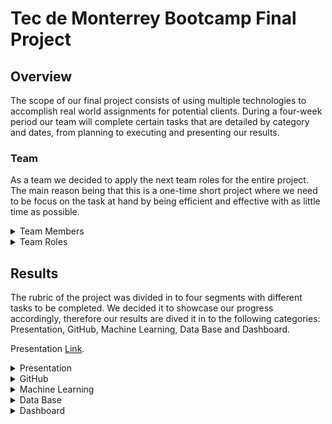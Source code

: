 # Tec de Monterrey Bootcamp Final Project

## Overview

The scope of our final project consists of using multiple technologies to accomplish real world assignments for potential clients. During a four-week period our team will complete certain tasks that are detailed by category and dates, from planning to executing and presenting our results.


### Team

As a team we decided to apply the next team roles for the entire project. The main reason being that this is a one-time short project where we need to be focus on the task at hand by being efficient and effective with as little time as possible.

<details><summary>Team Members</summary>

- Luz Helena - https://github.com/luhlna
- Alexis Santiago - https://github.com/Alfer23
- Claudio Rocha - https://github.com/claud-e
- Daniel Tejada - https://github.com/dani1925
- Jorge Solis - https://github.com/ioshisolis

</details>

<details><summary>Team Roles</summary>
  
  ![TeamRoles](https://user-images.githubusercontent.com/37987602/153530443-7aaf8bc8-ca44-44aa-b725-17417fecaa0a.png)

</details>
  
## Results

The rubric of the project was divided in to four segments with different tasks to be completed. We decided it to showcase our progress accordingly, therefore our results are dived it in to the following categories: Presentation, GitHub, Machine Learning, Data Base and Dashboard.



Presentation [Link](https://docs.google.com/presentation/d/1mLjjnq5bFfYdqnkWDMU-8ioWCNJDzz2DnzwazVJTAno/edit?usp=sharing).

<details><summary>Presentation</summary>
  
#### Selected topic:
- Get Twitter data through an API to perform sentiment analysis with machine learning 

#### Reason why they selected their topic
- The project consists of building a tool that can analyze tweet sentiment on specific words, based on machine learning. The user would be able to look for certain hashtags, then extracts the tweets that talk about that specific subject, apply the machine learning model to categorize the sentiment of the tweets. We have considered different potential users such as:
  
  - Non-profits
  - Government Agencies
  - Politicians
  - Companies 
  - Social Responsibility

#### Description of their source of data
- Our data from twitter comprehends tweets, like, retweets, and location

#### Questions they hope to answer with the data
- What do people think about a particular subject?
- What is the tweet with the most reach?
- What is the location of the users with a positive feeling about the tweet?
- What is the location of the users with a negative feeling about the tweet?

#### Description of the communication protocols
As a team we have stablished four channels of communication. 
  - Slack Conversations 
    - One to one conversations (bilingual writing)
    - Team 5 personal chat (only team members, bilingual writing)
    - Chat with TA´s and Instructor as moderators (write in english)
  - Google Meet Quick Meeting 
    - Every Day at 10:00 pm (Mexico City Time)
    - 15 to 20 min meeting 
    - We use this meeting to touch base on important issues during the day and to create pull request and merge to the main branch
  - Class Time Meetings through Zoom 
    - Tuesdays and Thursdays we get together during class time to discuss more in depth our project, also relying on the assistance of our TA.
    - Saturdays for the Office Hours (OPTIONAL)
  - Extraordinary meeting 
    - This are schedule ahead of time through slack one to one, or in our personal chat. 
    - We discuss urgent matters, most of the time this meeting are done Saturday and Sunday afternoos.

  
  
    ![CRISP-DM_Process_Diagram](https://user-images.githubusercontent.com/37987602/153728408-92d4675f-3d55-4068-94ca-8ff9974e0c97.png)
  
 #### Description of the data exploration phase of the project 

 #### Description of the analysis phase of the project
 
 #### Technologies, languages, tools, and algorithms used throughout the project
  - HTML
  - CSS
  - JavaScript
    - Leaflet
    - D3
  - Amazon Web Services
  - Python
    - Flask
    - PySpark
  - SQL - Postgress
  
 #### Result of analysis
  
 #### Recommendation for future analysis
  
 #### Anything the team would have done differently
 
</details>


<details><summary>GitHub </summary>
  
  Our first week includes a README.md file that includes a description of the [communication protocols](https://github.com/ioshisolis/Bootcamp_Final_Project/edit/main/README.md#description-of-the-communication-protocols), individual branches and four commits per team member. 
  
  #### Individual Branches 
  ![Branches](https://user-images.githubusercontent.com/37987602/153726614-b1cd7dfb-d9ba-4415-86d5-b8c027b03d45.png)

  
</details>


<details><summary>Machine Learning</summary>
  
  #### Description of data preprocessing

  #### Description of feature engineering and the feature selection, including the
team's decision-making process
  
  Provisional machine learning model accomplishes the following
  - Takes in data in from the provisional database
  - Outputs label(s) for input data
  
  Important Questions

   - Why are we using this machine learning model
   We areusing the Naive Bayes Classifiers because we assume that every tweet and their respective attributes are independant of each other, plus, the sentiment analysis we are creating is one where only two options are possible (positive or negative) thus using this algorithm makes the most sense in terms of binary classification.  

   - Why are we using this machine learning model?

   - NLP
    - List of Stop Words (Words to ignore) and why
    According to Digital Tracking specialist, computer scientist and Master in systems analytics Gabriel Landaeta K., while dealing with tweets in spanish we must consider a number of words that do not add value to the analysis because they are not directly linked with an actual sentiment, but rather are only used as conectors that humans (and not computers) understand. 

 
#### Description of how data was split into training and testing sets
  

#### Explanation of model choice, including limitations and benefits
  
#### Explanation of changes in model choice (if changes occurred between the
  
#### Segment 2 and Segment 3 deliverables)
  
#### Description of how model was trained (or retrained, if they are using an
existing model)
  
#### Description and explanation of model’s confusion matrix, including final
accuracy score

  
</details>


<details><summary>Data Base</summary>
 
  #### Database stores static data for use during the project
  
  Provisional database accomplishes the following:
  - Sample data that mimics the expected final database structure or schema
  - Draft machine learning module is connected to the provisional database

  
  #### Database interfaces with the project in some format (e.g., scraping updates
the database, or database connects to the model)
  
  Important Questions:

  
  #### Includes at least two tables (or collections, if using MongoDB)
  
  
  - ### Data Types of each column
    - ### Twitter data Table
        This Table will Hold de Tweet Text scrapped by certain Keyword, and a ML algorithm will cluster it by sentiment.   

        | Columns      | Data Type | Description |
        | :---         |  :---:    |    :--- |
        | Index        | Serial Int      | Row Count |
        | User         | String   | The Screen Name of the user     |
        | User_id      | Integer   | The unique user_id Tweeter gives to each member    |
        | Tweet        | String  | The Actual Tweet of the User   |      
        | Sentiment      | String   | The cluster Assigned by ML algorithm  |


    - ### User Data Table
      This Table will Hold the information about the user that post the tweets.

      | Columns      | Data Type | Description |
      | :---         |  :---:    |    :--- |
      | Index        | Serial Int      | Row Count |
      | User_id      | Integer   | The unique user_id Tweeter gives to each member    |
      | Re-tweet Count       | Integer  | The numer of Re-tweets a tweets had |      
      | Location      | String   | The City and Country of the user |
      | Verified_Account     | Boolean   | It shows if a Twitter Account is verified  |
      |Geo_Enabled      | Boolean   | Shows if the user had enabled the geo location |  
      | Lang      | String   | Language of the Tweet|          


#### Includes at least one join using the database language (not including any
joins in Pandas)
  
  
  - Why are we using this data?

    The twitter_data table stores the text of the tweets collected on a keyword, with the aim of classifying the data to find out the general feeling of the community on twitter about a topic.

    The User_data table stores user data. These data help us to filter the information by languages ​​or number of followers as well as their location to know where more than one specific topic is discussed.

    ## Test Join 

        SELECT *
        FROM "Twitter_data"
        INNER JOIN "User_Data"
        On "User_Data"."User_id" = "Twitter_data"."User_id";

    ![JOIN](https://github.com/ioshisolis/Bootcamp_Final_Project/blob/main/Data/DB_Join.png)

    
 #### Includes at least one connection string (using SQLAlchemy or PyMongo) 
  
</details>


<details><summary>Dashboard</summary>
  
For this first segment, we schetched out the first draft of the dashboard to get a visual representation on how the data should be prepare in order to be presented at the last stage.

  ![Dashboard_FirstDraft](https://user-images.githubusercontent.com/37987602/153799300-8ecf4995-cb17-4f25-b419-0b47c25c9046.jpeg)

#### Images from the initial analysis
  ![First draft](https://user-images.githubusercontent.com/37987602/157785331-1be13814-d39c-4e97-a5de-10072d77aa03.png)

#### Data (images or report) from the machine learning task
  
#### At least one interactive element
  
  ![DashBoard](https://user-images.githubusercontent.com/37987602/157783775-bb45a558-0303-476b-b284-ea05bbe42f9a.png)
  ![TopRetweets](https://user-images.githubusercontent.com/37987602/157783924-378eee70-0ea9-4980-82a7-7131df5cce43.png)
  ![InteractiveMap](https://user-images.githubusercontent.com/37987602/157783603-2040cbcb-1ea8-4e17-9866-905991361235.png)

  
</details>


